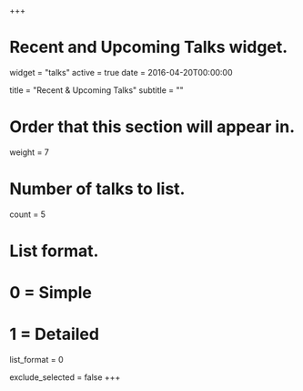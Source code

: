 +++
# Recent and Upcoming Talks widget.
widget = "talks"
active = true
date = 2016-04-20T00:00:00

title = "Recent & Upcoming Talks"
subtitle = ""

# Order that this section will appear in.
weight = 7

# Number of talks to list.
count = 5

# List format.
#   0 = Simple
#   1 = Detailed
list_format = 0

exclude_selected = false
+++

